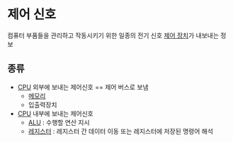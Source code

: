 # 제어 신호
컴퓨터 부품들을 관리하고 작동시키기 위한 일종의 전기 신호
[제어 장치](Controller)가 내보내는 정보

## 종류
- [CPU](CPU) 외부에 보내는 제어신호 == 제어 버스로 보냄
	- [메모리](Memory)
	- 입출력장치
- [CPU](CPU) 내부에 보내는 제어신호
	- [ALU](ALU) : 수행할 연산 지시
	- [레지스터](Register) : 레지스터 간 데이터 이동 또는 레지스터에 저장된 명령어 해석 